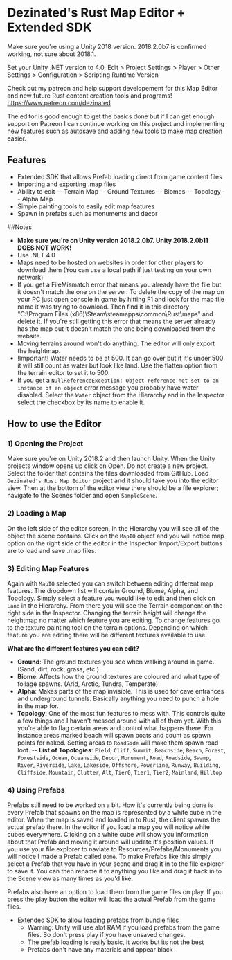 # Dezinated's Rust Map Editor + Extended SDK

Make sure you're using a Unity 2018 version. 2018.2.0b7 is confirmed working, not sure about 2018.1.

Set your Unity .NET version to 4.0.
Edit > Project Settings > Player > Other Settings > Configuration > Scripting Runtime Version

Check out my patreon and help support developement for this Map Editor and new future Rust content creation tools and programs!
https://www.patreon.com/dezinated

The editor is good enough to get the basics done but if I can get enough support on Patreon I can continue working on this project and implementing new features such as autosave and adding new tools to make map creation easier.


## Features
- Extended SDK that allows Prefab loading direct from game content files
- Importing and exporting .map files
- Ability to edit
-- Terrain Map
-- Ground Textures
-- Biomes
-- Topology
-- Alpha Map
- Simple painting tools to easily edit map features
- Spawn in prefabs such as monuments and decor

##Notes

- <b>Make sure you're on Unity version 2018.2.0b7. Unity 2018.2.0b11 DOES NOT WORK!</b>
- Use .NET 4.0
- Maps need to be hosted on websites in order for other players to download them (You can use a local path if just testing on your own network)
- If you get a FileMismatch error that means you already have the file but it doesn't match the one on the server. To delete the copy of the map on your PC just open console in game by hitting F1 and look for the map file name it was trying to download. Then find it in this directory "C:\Program Files (x86)\Steam\steamapps\common\Rust\maps" and delete it. If you're still getting this error that means the server already has the map but it doesn't match the one being downloaded from the website. 
- Moving terrains around won't do anything. The editor will only export the heightmap.
- !Important! Water needs to be at 500. It can go over but if it's under 500 it will still count as water but look like land. Use the flatten option from the terrain editor to set it to 500.
- If you get a `NullReferenceException: Object reference not set to an instance of an object` error message you probably have water disabled. Select the `Water` object from the Hierarchy and in the Inspector select the checkbox by its name to enable it.


## How to use the Editor

### 1) Opening the Project
Make sure you're on Unity 2018.2 and then launch Unity. When the Unity projects window opens up click on Open. Do not create a new project. Select the folder that contains the files downloaded from GitHub. Load `Dezinated's Rust Map Editor` project and it should take you into the editor view. Then at the bottom of the editor view there should be a file explorer; navigate to the Scenes folder and open `SampleScene`.

### 2) Loading a Map
On the left side of the editor screen, in the Hierarchy you will see all of the object the scene contains. Click on the `MapIO` object and you will notice map option on the right side of the editor in the Inspector. Import/Export buttons are to load and save .map files.

### 3) Editing Map Features
Again with `MapIO` selected you can switch between editing different map features. The dropdown list will contain Ground, Biome, Alpha, and Topology. Simply select a feature you would like to edit and then click on `Land` in the Hierarchy. From there you will see the Terrain component on the right side in the Inspector. Changing the terrain height will change the heightmap no matter which feature you are editing. To change features go to the texture painting tool on the terrain options. Depending on which feature you are editing there will be different textures available to use.

<b>What are the different features you can edit?</b>
- <b>Ground</b>: The ground textures you see when walking around in game. (Sand, dirt, rock, grass, etc.)
- <b>Biome</b>: Affects how the ground textures are coloured and what type of foilage spawns. (Arid, Arctic, Tundra, Temperate)
- <b>Alpha</b>: Makes parts of the map invisible. This is used for cave entrances and underground tunnels. Basically anything you need to punch a hole in the map for.
- <b>Topology</b>: One of the most fun features to mess with. This controls quite a few things and I haven't messed around with all of them yet. With this you're able to flag certain areas and control what happens there. For instance areas marked beach will spawn boats and count as spawn points for naked. Setting areas to `RoadSide` will make them spawn road loot.
 -- <b>List of Topologies</b>: `Field`, `Cliff`, `Summit`, `Beachside`, `Beach`, `Forest`, `Forestside`, `Ocean`, `Oceanside`, `Decor`, `Monument`, `Road`, `Roadside`, `Swamp`, `River`, `Riverside`, `Lake`, `Lakeside`, `Offshore`, `Powerline`, `Runway`, `Building`, `Cliffside`, `Mountain`, `Clutter`, `Alt`, `Tier0`, `Tier1`, `Tier2`, `Mainland`, `Hilltop`


### 4) Using Prefabs
Prefabs still need to be worked on a bit. How it's currently being done is every Prefab that spawns on the map is represented by a white cube in the editor. When the map is saved and loaded in to Rust, the client spawns the actual prefab there. In the editor if you load a map you will notice white cubes everywhere. Clicking on a white cube will show you information about that Prefab and moving it around will update it's position values. If you use your file explorer to naviate to Resources/Prefabs/Monuments you will notice I made a Prefab called `Dome`. To make Prefabs like this simply select a Prefab that you have in your scene and drag it in to the file explorer to save it. You can then rename it to anything you like and drag it back in to the Scene view as many times as you'd like.

Prefabs also have an option to load them from the game files on play. If you press the play button the editor will load the actual Prefab from the game files.

- Extended SDK to allow loading prefabs from bundle files
	- Warning: Unity will use alot RAM if you load prefabs from the game files. So don't press play if you have unsaved changes.
	- The prefab loading is really basic, it works but its not the best
	- Prefabs don't have any materials and appear black